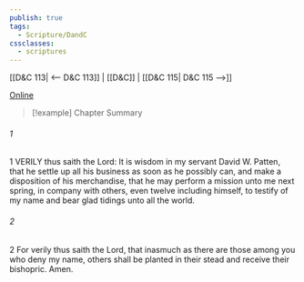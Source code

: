 ```yaml
---
publish: true
tags:
  - Scripture/DandC
cssclasses:
  - scriptures
---
```

[[D&C 113| <-- D&C 113]] | [[D&C]] | [[D&C 115| D&C 115 -->]]

[Online](https://churchofjesuschrist.org/study/scriptures/dc-testament/dc/114?lang=eng)

>[!example] Chapter Summary
>
###### 1
1 VERILY thus saith the Lord: It is wisdom in my servant David W. Patten, that he settle up all his business as soon as he possibly can, and make a disposition of his merchandise, that he may perform a mission unto me next spring, in company with others, even twelve including himself, to testify of my name and bear glad tidings unto all the world.
###### 2
2 For verily thus saith the Lord, that inasmuch as there are those among you who deny my name, others shall be planted in their stead and receive their bishopric. Amen.




